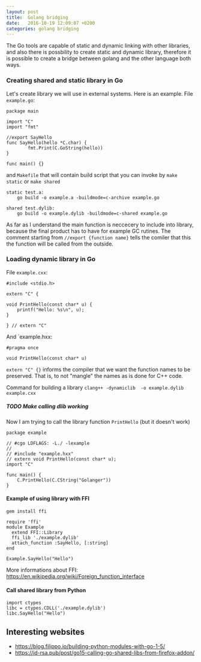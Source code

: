 ```yaml
---
layout: post
title:  Golang bridging
date:   2016-10-19 12:09:07 +0200
categories: golang bridging
---
```


The Go tools are capable of static and dynamic linking with other libraries, and also there is possbility to create static and dynamic library, therefore it is possible to create a bridge between golang and the other language both ways.

### Creating shared and static library in Go

Let's create library we will use in external systems. Here is an example. File `example.go`:

	package main
    
	import "C"
	import "fmt"
    
	//export SayHello
	func SayHello(hello *C.char) {
	        fmt.Print(C.GoString(hello))
	}
    
	func main() {}

and `Makefile` that will contain build script that you can invoke by `make static` or `make shared`

	static test.a:
		go build -o example.a -buildmode=c-archive example.go
    
	shared test.dylib: 
		go build -o example.dylib -buildmode=c-shared example.go


As far as I understand the main function is neccecery to include into library, because the final product has to have for example GC rutines. The comment starting from `//export {function name}` tells the comiler that this the function will be called from the outside.

### Loading dynamic library in Go

File `example.cxx`:

	#include <stdio.h>
    
	extern "C" {
    
	void PrintHello(const char* u) {
	    printf("Hello: %s\n", u);
	}
    
	} // extern "C"

And `example.hxx:

    #pragma once
    
    void PrintHello(const char* u)
   
`extern "C" {}` informs the compiler that we want the function names to be preserved. That is, to not "mangle" the names as is done for C++ code.

Command for building a library `clang++ -dynamiclib  -o example.dylib example.cxx`

##### TODO Make calling dlib working

Now I am trying to call the library function `PrintHello` (but it doesn't work)

    package example
    
    // #cgo LDFLAGS: -L./ -lexample
    //
    // #include "example.hxx"
    // extern void PrintHello(const char* u);
    import "C"
	
    func main() {
        C.PrintHello(C.CString("Golanger"))
    }

#### Example of using library with FFI

    gem install ffi

    require 'ffi'
    module Example
	  extend FFI::Library
	  ffi_lib './example.dylib'
	  attach_function :SayHello, [:string]
	end
	
	Example.SayHello("Hello")
	
More informations about FFI: https://en.wikipedia.org/wiki/Foreign_function_interface

#### Call shared library from Python

    import ctypes
    libc = ctypes.CDLL('./example.dylib')
    libc.SayHello("Hello")

## Interesting websites

- https://blog.filippo.io/building-python-modules-with-go-1-5/
- https://id-rsa.pub/post/go15-calling-go-shared-libs-from-firefox-addon/